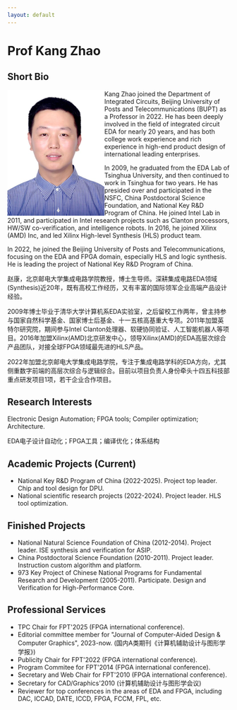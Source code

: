 ```yaml
---
layout: default
---
```


# Prof Kang Zhao

## Short Bio

<img align="left" width="220" height="284" src="./assets/images/ZhaoKang.jpg"/>

Kang Zhao joined the Department of Integrated Circuits, Beijing University of Posts and Telecommunications (BUPT) as a Professor in 2022. He has been deeply involved in the field of integrated circuit EDA for nearly 20 years, and has both college work experience and rich experience in high-end product design of international leading enterprises.

In 2009, he graduated from the EDA Lab of Tsinghua University, and then continued to work in Tsinghua for two years. He has presided over and participated in the NSFC, China Postdoctoral Science Foundation, and National Key R&D Program of China. He joined Intel Lab in 2011, and participated in Intel research projects such as Clanton processors, HW/SW co-verification, and intelligence robots. In 2016, he joined Xilinx (AMD) Inc, and led Xilinx High-level Synthesis (HLS) product team.

In 2022, he joined the Beijing University of Posts and Telecommunications, focusing on the EDA and FPGA domain, especially HLS and logic synthesis. He is leading the project of National Key R&D Program of China.

赵康，北京邮电大学集成电路学院教授，博士生导师。深耕集成电路EDA领域(Synthesis)近20年，既有高校工作经历，又有丰富的国际领军企业高端产品设计经验。

2009年博士毕业于清华大学计算机系EDA实验室，之后留校工作两年，曾主持参与国家自然科学基金、国家博士后基金、十一五核高基重大专项。2011年加盟英特尔研究院，期间参与Intel Clanton处理器、软硬协同验证、人工智能机器人等项目。2016年加盟Xilinx(AMD)北京研发中心，领导Xilinx(AMD)的EDA高层次综合产品团队，对接全球FPGA领域最先进的HLS产品。

2022年加盟北京邮电大学集成电路学院，专注于集成电路学科的EDA方向，尤其侧重数字前端的高层次综合与逻辑综合。目前以项目负责人身份牵头十四五科技部重点研发项目1项，若干企业合作项目。

## Research Interests
Electronic Design Automation; FPGA tools; Compiler optimization; Architecture.

EDA电子设计自动化；FPGA工具；编译优化；体系结构

## Academic Projects (Current)
- National Key R&D Program of China (2022-2025). Project top leader. Chip and tool design for DPU.
- National scientific research projects (2022-2024). Project leader. HLS tool optimization.


## Finished Projects
- National Natural Science Foundation of China (2012-2014). Project leader. ISE synthesis and verification for ASIP.
- China Postdoctoral Science Foundation (2010-2011). Project leader. Instruction custom algorithm and platform.
- 973 Key Project of Chinese National Programs for Fundamental Research and Development (2005-2011). Participate. Design and Verification for High-Performance Core.

## Professional Services
- TPC Chair for FPT'2025 (FPGA international conference).
- Editorial committee member for "Journal of Computer-Aided Design & Computer Graphics", 2023-now. (国内A类期刊《计算机辅助设计与图形学学报》)
- Publicity Chair for FPT'2022 (FPGA international conference).
- Program Commitee for FPT'2014 (FPGA international conference).
- Secretary and Web Chair for FPT'2010 (FPGA international conference).
- Secretary for CAD/Graphics'2010 (计算机辅助设计与图形学会议)
- Reviewer for top conferences in the areas of EDA and FPGA, including DAC, ICCAD, DATE, ICCD, FPGA, FCCM, FPL, etc.
